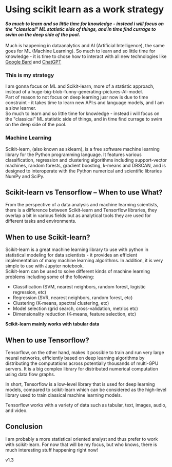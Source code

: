 # Using scikit learn as a work strategy

<i><b>So much to learn and so little time for knowledge - instead i will focus on the "classical" ML statistic side of things, and in time find currage to swim on the deep side of the pool.</b></i><br><br>
Much is happening in dataanalytics and AI (Artificial Intelligence), the same goes for ML (Machine Learning).
So much to learn and so little time for knowledge - it is time to chose how to interact with all new technologies like [Google Bard](https://blog.google/technology/ai/bard-google-ai-search-updates/) and [ChatGPT](https://openai.com/blog/chatgpt/)


### This is my strategy
I am gonna focus on ML and Scikit-learn, more of a statistic approach, instead of a huge-big-blob-funny-generating-pictures-AI-model.
<br>
Part of reason to not focus on deep learning jusr now is due to time constraint - it takes time to learn new API:s and language models, and I am a slow learner.
<br>
So much to learn and so little time for knowledge - instead i will focus on the "classical" ML statistic side of things, and in time find currage to swim on the deep side of the pool.


### Machine Learning
Scikit-learn, (also known as sklearn), is a free software machine learning library for the Python programming language. It features various classification, regression and clustering algorithms including support-vector machines, random forests, gradient boosting, k-means and DBSCAN, and is designed to interoperate with the Python numerical and scientific libraries NumPy and SciPy.



## Scikit-learn vs Tensorflow – When to use What?

From the perspective of a data analysis and machine learning scientists, there is a difference between Scikit-learn and Tensorflow libraries, they overlap a bit in various fields but as analytical tools they are used for different tasks and environments. 

## When to use Scikit-learn?
Scikit-learn is a great machine learning library to use with python in statistical modeling for data scientists - it provides an efficient implementation of many machine learning algorithms. In addition, it is very simple to use  with Jupyter notebook. 
<br>
Scikit-learn can be used to solve different kinds of machine learning problems including some of the following:
- Classification (SVM, nearest neighbors, random forest, logistic regression, etc)
- Regression (SVR, nearest neighbors, random forest, etc)
- Clustering (K-means, spectral clustering, etc)
- Model selection (grid search, cross-validation, metrics etc)
- Dimensionality reduction (K-means, feature selection, etc)

<b>Scikit-learn mainly works with tabular data</b>


## When to use Tensorflow?
Tensorflow, on the other hand, makes it possible to train and run very large neural networks, efficiently based on deep learning algorithms by distributing the computations across potentially thousands of multi-GPU servers. 
It is a big complex library for distributed numerical computation using data flow graphs. 


In short, Tensorflow is a low-level library that is used for deep learning models, compared to scikit-learn which can be considered as the high-level library used to train classical machine learning models.

Tensorflow works with a variety of data such as tabular, text, images, audio, and video.


## Conclusion
I am probably a more statistical oriented analyst and thus prefer to work with scikit-learn. For now that will be my focus, but who knows, there is much interesting stuff happening right now!


v1.3
